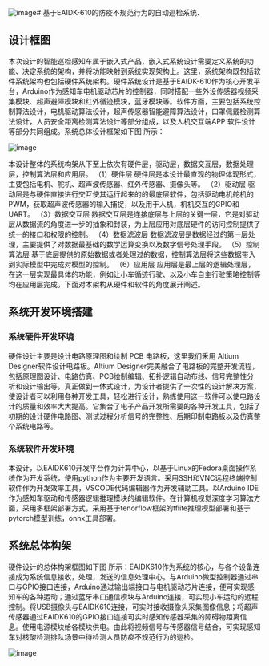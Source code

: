 ![image](https://github.com/ilovecooker/EAIDK610_car/assets/92043804/df97b3db-d41d-45ca-8005-fe32eb75885e)#  基于EAIDK-610的防疫不规范行为的自动巡检系统、
## 设计框图
本次设计的智能巡检感知车属于嵌入式产品，嵌入式系统设计需要定义系统的功能、决定系统的架构，并将功能映射到系统实现架构上。这里，系统架构既包括软件系统架构也包括硬件系统架构。硬件系统设计是基于EAIDK-610作为核心开发平台，Arduino作为感知车电机驱动芯片的控制器，同时搭配一些外设传感器视频采集模块、超声避障模块和红外循迹模块，蓝牙模块等。软件方面，主要包括系统控制算法设计，电机驱动算法设计，超声传感器智能避障算法设计，口罩佩戴检测算法设计，人员安全距离检测算法设计等部分组成，以及人机交互端APP 软件设计等部分共同组成。系统总体设计框架如下图 所示：

![image](https://github.com/ilovecooker/EAIDK610_car/assets/92043804/fd21db12-7fef-4d4a-8d28-99d5a598f791)

本设计整体的系统构架从下至上依次有硬件层，驱动层，数据交互层，数据处理层，控制算法层和应用层。
（1）硬件层
硬件层是本设计最直观的物理体现形式，主要包括电机、舵机、超声波传感器、红外传感器、摄像头等。
（2）驱动层
驱动层是与硬件直接进行交互使其运行起来的的最底层软件，包括驱动电机舵机的PWM，获取超声波传感器的输入捕捉，以及用于人机，机机交互的GPIO和UART。
（3）数据交互层
数据交互层是连接底层与上层的关键一层，它是对驱动层从数据流的角度进一步的抽象和封装，为上层应用对底层硬件的访问控制提供了统一的接口和权限的控制。
（4）数据滤波层
数据滤波层是数据经过的第一层处理，主要提供了对数据最基础的数学运算变换以及数字信号处理手段。
（5）控制算法层
基于底层提供的原始数据或者处理过的数据，控制算法层将这些数据带入到实际模型中完成对模型的控制。
（6）应用层
应用层是最上层的逻辑处理层，在这一层实现最具体的功能，例如让小车循迹行驶、以及小车自主行驶策略控制等均在应用层完成。下面对本架构从硬件和软件的角度展开阐述。

## 系统开发环境搭建
### 系统硬件开发环境
硬件设计主要是设计电路原理图和绘制 PCB 电路板，这里我们釆用 Altium Designer软件设计电路板。Altium Designer完美融合了电路板的完整开发流程，包括原理图设计、电路仿真、PCB绘制编辑、拓扑逻辑自动布线、信号完整性分析和设计输出等，真正做到一体式设计，为设计者提供了一次性的设计解决方案，使设计者可以利用各种开发工具，轻松进行设计，熟练使用这一软件可以使电路设计的质量和效率大大提高。它集合了电子产品开发所需要的各种开发工具，包括了初期的设计硬件电路图、测试过程分析信号的完整性、后期印制电路板以及仿真整个系统电路等。
### 系统软件开发环境
本设计，以EAIDK610开发平台作为计算中心，以基于Linux的Fedora桌面操作系统作为开发系统，使用python作为主要开发语言。采用SSH和VNC远程终端控制软件作为开发效率工具，VSCODE代码编辑器作为开发辅助工具。以Arduino IDE作为感知车驱动和传感器逻辑推理模块的编辑软件。在计算机视觉深度学习算法方面，采用多框架部署方式，采用基于tenorflow框架的tflite推理模型部署和基于pytorch模型训练，onnx工具部署。

## 系统总体构架
硬件设计的总体构架框图如下图 所示：EAIDK610作为系统的核心，与各个设备连接成为系统信息接收，处理，发送的信息处理中心。与Arduino微型控制器通过串口与GPIO接口连接，Arduino通过输出端接口与电机驱动芯片连接，便可实现感知车的各种运动；通过蓝牙串口通信模块与Arduino连接，可实现小车运动的远程控制。将USB摄像头与EAIDK610连接，可实时接收摄像头采集图像信息；将超声传感器通过EAIDK610的GPIO接口连接可实时感知传感器采集的障碍物距离信息。使用电源模块给各模块供电。由此将视频信号与传感器信号结合，可实现感知车对核酸检测排队场景中待检测人员防疫不规范行为的巡检。

![image](https://github.com/ilovecooker/EAIDK610_car/assets/92043804/50a2293e-f6d6-4d93-ae81-fd52705896cb)


